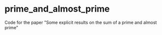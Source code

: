 # prime_and_almost_prime
Code for the paper "Some explicit results on the sum of a prime and almost prime"
